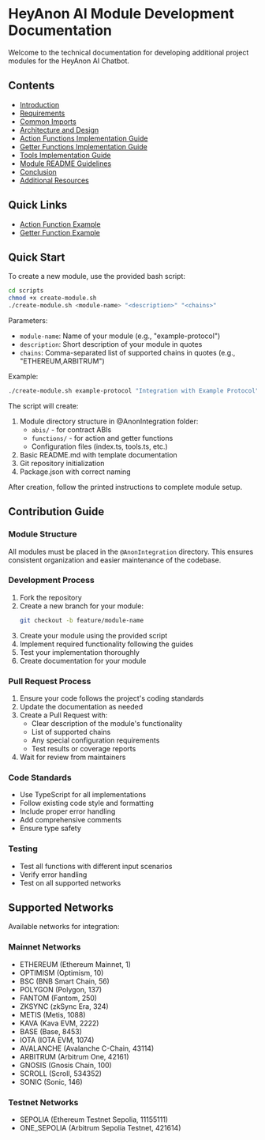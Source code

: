# HeyAnon AI Module Development Documentation

Welcome to the technical documentation for developing additional project modules for the HeyAnon AI Chatbot.

## Contents

- [Introduction](./guides/introduction.md)
- [Requirements](./guides/requirements.md)
- [Common Imports](./guides/common-imports.md)
- [Architecture and Design](./guides/architecture-and-design.md)
- [Action Functions Implementation Guide](./guides/action-functions.md)
- [Getter Functions Implementation Guide](./guides/getter-functions.md)
- [Tools Implementation Guide](./guides/tools-implementation.md)
- [Module README Guidelines](./guides/module-readme-guidelines.md)
- [Conclusion](./guides/conclusion.md)
- [Additional Resources](./guides/additional-resources.md)

## Quick Links

- [Action Function Example](./guides/action-function-example.md)
- [Getter Function Example](./guides/getter-function-example.md)

## Quick Start

To create a new module, use the provided bash script:

```bash
cd scripts
chmod +x create-module.sh
./create-module.sh <module-name> "<description>" "<chains>"
```

Parameters:

- `module-name`: Name of your module (e.g., "example-protocol")
- `description`: Short description of your module in quotes
- `chains`: Comma-separated list of supported chains in quotes (e.g., "ETHEREUM,ARBITRUM")

Example:

```bash
./create-module.sh example-protocol "Integration with Example Protocol" "ETHEREUM,ARBITRUM"
```

The script will create:

1. Module directory structure in @AnonIntegration folder:
   - `abis/` - for contract ABIs
   - `functions/` - for action and getter functions
   - Configuration files (index.ts, tools.ts, etc.)
2. Basic README.md with template documentation
3. Git repository initialization
4. Package.json with correct naming

After creation, follow the printed instructions to complete module setup.

## Contribution Guide

### Module Structure

All modules must be placed in the `@AnonIntegration` directory. This ensures consistent organization and easier maintenance of the codebase.

### Development Process

1. Fork the repository
2. Create a new branch for your module:
   ```bash
   git checkout -b feature/module-name
   ```
3. Create your module using the provided script
4. Implement required functionality following the guides
5. Test your implementation thoroughly
6. Create documentation for your module

### Pull Request Process

1. Ensure your code follows the project's coding standards
2. Update the documentation as needed
3. Create a Pull Request with:
   - Clear description of the module's functionality
   - List of supported chains
   - Any special configuration requirements
   - Test results or coverage reports
4. Wait for review from maintainers

### Code Standards

- Use TypeScript for all implementations
- Follow existing code style and formatting
- Include proper error handling
- Add comprehensive comments
- Ensure type safety

### Testing

- Test all functions with different input scenarios
- Verify error handling
- Test on all supported networks

## Supported Networks

Available networks for integration:

### Mainnet Networks

- ETHEREUM (Ethereum Mainnet, 1)
- OPTIMISM (Optimism, 10)
- BSC (BNB Smart Chain, 56)
- POLYGON (Polygon, 137)
- FANTOM (Fantom, 250)
- ZKSYNC (zkSync Era, 324)
- METIS (Metis, 1088)
- KAVA (Kava EVM, 2222)
- BASE (Base, 8453)
- IOTA (IOTA EVM, 1074)
- AVALANCHE (Avalanche C-Chain, 43114)
- ARBITRUM (Arbitrum One, 42161)
- GNOSIS (Gnosis Chain, 100)
- SCROLL (Scroll, 534352)
- SONIC (Sonic, 146)

### Testnet Networks

- SEPOLIA (Ethereum Testnet Sepolia, 11155111)
- ONE_SEPOLIA (Arbitrum Sepolia Testnet, 421614)
